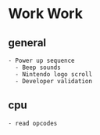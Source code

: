 # Work Work

## general

	- Power up sequence
	  - Beep sounds
	  - Nintendo logo scroll
	  - Developer validation

## cpu

	- read opcodes
